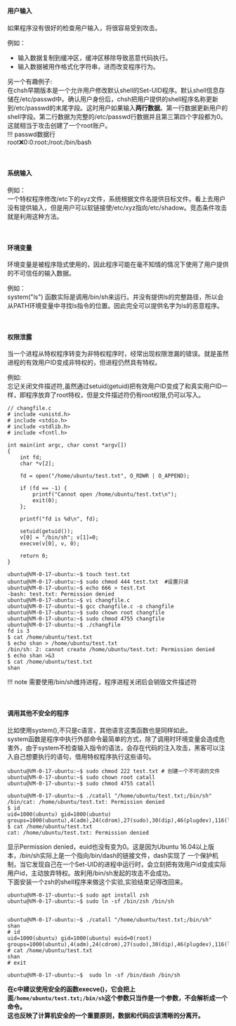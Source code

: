 #
#### 用户输入
如果程序没有很好的检查用户输入，将很容易受到攻击。  

例如：

- 输入数据复制到缓冲区，缓冲区移除导致恶意代码执行。  
- 输入数据被用作格式化字符串，进而改变程序行为。  

另一个有趣例子:  
在chsh早期版本是一个允许用户修改默认shell的Set-UID程序。默认shell信息存储在/etc/passwd中。确认用户身份后，chsh把用户提供的shell程序名称更新到/etc/passwd的末尾字段。这时用户如果输入**两行数据**。第一行数据更新用户的shell字段。第二行数据为完整的/etc/passwd行数据并且第三第四个字段都为0。这就相当于攻击创建了一个root账户。  
!!! passwd数据行  
    root:x:0:0:root:/root:/bin/bash

&emsp;
#### 系统输入
例如：  
  一个特权程序修改/etc下的xyz文件，系统根据文件名提供目标文件。看上去用户没有提供输入，但是用户可以软链接使/etc/xyz指向/etc/shadow。竞态条件攻击就是利用这种方法。

&emsp;
#### 环境变量
环境变量是被程序隐式使用的，因此程序可能在毫不知情的情况下使用了用户提供的不可信任的输入数据。

例如：  
system("ls") 函数实际是调用/bin/sh来运行。并没有提供ls的完整路径，所以会从PATH环境变量中寻找ls指令的位置。因此完全可以提供名字为ls的恶意程序。

&emsp;
#### 权限泄露
当一个进程从特权程序转变为非特权程序时，经常出现权限泄漏的错误。就是虽然进程的有效用户ID变成非特权的，但进程仍然具有特权。

例如:   
忘记关闭文件描述符,虽然通过setuid(getuid)把有效用户ID变成了和真实用户ID一样，即程序放弃了root特权，但是文件描述符仍有root权限,仍可以写入。
```
// changfile.c
# include <unistd.h>
# include <stdio.h>
# include <stdlib.h>
# include <fcntl.h>

int main(int argc, char const *argv[])
{
    int fd;
    char *v[2];

    fd = open("/home/ubuntu/test.txt", O_RDWR | O_APPEND);

    if (fd == -1) {
        printf("Cannot open /home/ubuntu/test.txt\n");
        exit(0);
    };

    printf("fd is %d\n", fd);

    setuid(getuid());
    v[0] = "/bin/sh"; v[1]=0;
    execve(v[0], v, 0);

    return 0;
}
```
```
ubuntu@VM-0-17-ubuntu:~$ touch test.txt
ubuntu@VM-0-17-ubuntu:~$ sudo chmod 444 test.txt  #设置只读
ubuntu@VM-0-17-ubuntu:~$ echo 666 > test.txt 
-bash: test.txt: Permission denied
ubuntu@VM-0-17-ubuntu:~$ vi changfile.c 
ubuntu@VM-0-17-ubuntu:~$ gcc changfile.c -o changfile
ubuntu@VM-0-17-ubuntu:~$ sudo chown root changfile
ubuntu@VM-0-17-ubuntu:~$ sudo chmod 4755 changfile
ubuntu@VM-0-17-ubuntu:~$ ./changfile 
fd is 3
$ cat /home/ubuntu/test.txt
$ echo shan > /home/ubuntu/test.txt
/bin/sh: 2: cannot create /home/ubuntu/test.txt: Permission denied
$ echo shan >&3
$ cat /home/ubuntu/test.txt
shan
```

!!! note
    需要使用/bin/sh维持进程，程序进程关闭后会销毁文件描述符

&emsp;
#### 调用其他不安全的程序
比如使用system(),不只是c语言，其他语言这类函数也是同样如此。  
system函数是程序中执行外部命令最简单的方式，除了调用时环境变量会造成危害外，由于system不检查输入指令的语法，会存在代码的注入攻击，黑客可以注入自己想要执行的语句，借用特权程序执行这些语句。  
```
ubuntu@VM-0-17-ubuntu:~$ sudo chmod 222 test.txt # 创建一个不可读的文件
ubuntu@VM-0-17-ubuntu:~$ sudo chown root catall
ubuntu@VM-0-17-ubuntu:~$ sudo chmod 4755 catall

ubuntu@VM-0-17-ubuntu:~$ ./catall "/home/ubuntu/test.txt;/bin/sh"
/bin/cat: /home/ubuntu/test.txt: Permission denied
$ id  
uid=1000(ubuntu) gid=1000(ubuntu) groups=1000(ubuntu),4(adm),24(cdrom),27(sudo),30(dip),46(plugdev),116(lxd)
$ cat /home/ubuntu/test.txt
cat: /home/ubuntu/test.txt: Permission denied
```
显示Permission denied，euid也没有变为0。这是因为Ubuntu 16.04以上版本，/bin/sh实际上是一个指向/bin/dash的链接文件，dash实现了 一个保护机制，当它发现自己在一个Set-UID的进程中运行时，会立刻把有效用户id变成实际 用户id，主动放弃特权。故利用/bin/sh发起的攻击不会成功。  
下面安装一个zsh的shell程序来做这个实验,实验结束记得改回来。  

```
ubuntu@VM-0-17-ubuntu:~$ sudo apt install zsh
ubuntu@VM-0-17-ubuntu:~$ sudo ln -sf /bin/zsh /bin/sh


ubuntu@VM-0-17-ubuntu:~$ ./catall "/home/ubuntu/test.txt;/bin/sh"
shan
# id
uid=1000(ubuntu) gid=1000(ubuntu) euid=0(root) groups=1000(ubuntu),4(adm),24(cdrom),27(sudo),30(dip),46(plugdev),116(lxd)
# cat /home/ubuntu/test.txt
shan
# exit

ubuntu@VM-0-17-ubuntu:~$  sudo ln -sf /bin/dash /bin/sh
```

**在c中建议使用安全的函数execve()，它会把上面`/home/ubuntu/test.txt;/bin/sh`这个参数只当作是一个参数，不会解析成一个命令。**  
**这也反映了计算机安全的一个重要原则，数据和代码应该清晰的分离开。**
